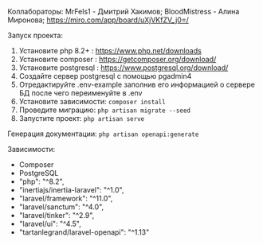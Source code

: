 Коллабораторы: 
MrFels1 - Дмитрий Хакимов;
BloodMistress - Алина Миронова;
https://miro.com/app/board/uXjVKfZV_j0=/

Запуск проекта:
1. Установите php 8.2+ : https://www.php.net/downloads
2. Установите composer : https://getcomposer.org/download/
3. Установите postgresql : https://www.postgresql.org/download/
4. Создайте сервер postgresql с помощью pgadmin4
5. Отредактируйте .env-example заполнив его информацией о сервере БД после чего переименуйте в .env
6. Установите зависимости: `composer install`
7. Проведите миграцию: `php artisan migrate --seed`
8. Запустите проект: `php artisan serve`

Генерация документации: `php artisan openapi:generate`

Зависимости:
- Composer
- PostgreSQL
- "php": "^8.2",
- "inertiajs/inertia-laravel": "^1.0",
- "laravel/framework": "^11.0",
- "laravel/sanctum": "^4.0",
- "laravel/tinker": "^2.9",
- "laravel/ui": "^4.5",
- "tartanlegrand/laravel-openapi": "^1.13"
